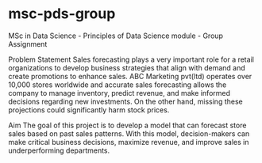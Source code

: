 # msc-pds-group
MSc in Data Science - Principles of Data Science module - Group Assignment

Problem Statement
Sales forecasting plays a very important role for a retail organizations to develop business strategies that align with demand and create promotions to enhance sales. 
ABC Marketing pvt(ltd) operates over 10,000 stores worldwide and accurate sales forecasting allows the company to manage inventory, predict revenue, and make informed decisions regarding new investments. On the other hand, missing these projections could significantly harm stock prices.

Aim
The goal of this project is to develop a model that can forecast store sales based on past sales patterns. With this model, decision-makers can make critical business decisions, maximize revenue, and improve sales in underperforming departments.
